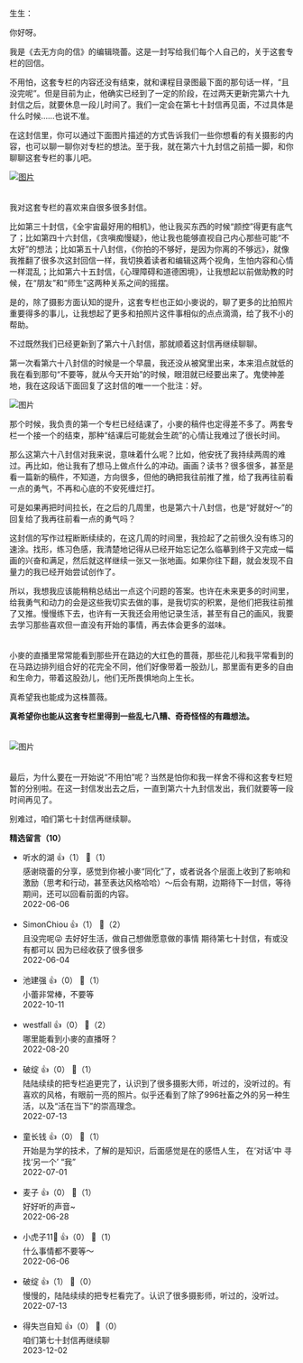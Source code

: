 生生：

你好呀。

我是《去无方向的信》的编辑晓蕾。这是一封写给我们每个人自己的，关于这套专栏的回信。

不用怕，这套专栏的内容还没有结束，就和课程目录图最下面的那句话一样，“且没完呢”。但是目前为止，他确实已经到了一定的阶段，在过两天更新完第六十九封信之后，就要休息一段儿时间了。我们一定会在第七十封信再见面，不过具体是什么时候……也说不准。

在这封信里，你可以通过下面图片描述的方式告诉我们一些你想看的有关摄影的内容，也可以聊一聊你对专栏的想法。至于我，就在第六十九封信之前插一脚，和你聊聊这套专栏的事儿吧。

[![图片](https://static001.geekbang.org/resource/image/de/72/de185ac9f7a1b501c61ebe0e0cf5bd72.jpg?wh=1142x801)](https://jinshuju.net/f/cxoZsO)

　  
我对这套专栏的喜欢来自很多很多封信。

比如第三十封信，《全宇宙最好用的相机》，他让我买东西的时候“颜控”得更有底气了；比如第四十六封信，《贪嗔痴慢疑》，他让我也能够直视自己内心那些可能“不太好”的想法；比如第五十八封信，《你拍的不够好，是因为你离的不够远》，就像我推翻了很多次这封回信一样，我切换着读者和编辑这两个视角，生怕内容和心情一样混乱；比如第六十五封信，《心理障碍和道德困境》，让我想起以前做助教的时候，在“朋友”和“师生”这两种关系之间的摇摆。

是的，除了摄影方面认知的提升，这套专栏也正如小麥说的，聊了更多的比拍照片重要得多的事儿，让我想起了更多和拍照片这件事相似的点点滴滴，给了我不小的帮助。

不过既然我们已经更新到了第六十八封信，那就顺着这封信再继续聊聊。

第一次看第六十八封信的时候是一个早晨，我还没从被窝里出来，本来泪点就低的我在看到那句“不要等，就从今天开始”的时候，眼泪就已经要出来了。鬼使神差地，我在这段话下面回复了这封信的唯一一个批注：好。

![图片](https://static001.geekbang.org/resource/image/8a/b6/8acc6b9a352941459975ce84b7f418b6.jpg?wh=1142x529 "然后小麥隔了很久才回了这个批注。我：忐忑。")

那个时候，我负责的第一个专栏已经结课了，小麥的稿件也定得差不多了。两套专栏一个接一个的结束，那种“结课后可能就会生疏”的心情让我难过了很长时间。

那么这第六十八封信对我来说，意味着什么呢？比如，他安抚了我持续两周的难过。再比如，他让我有了想马上做点什么的冲动。画画？读书？很多很多，甚至是看一篇新的稿件，不知道，方向很多，但他的确把我往前推了推，给了我再往前看一点的勇气，不再和心底的不安死缠烂打。

可是如果再把时间拉长，在之后的几周里，也是第六十八封信，也是“好就好～”的回复给了我再往前看一点的勇气吗？

这封信的写作过程断断续续的，在这几周的时间里，我捡起了之前很久没有练习的速涂。找形，练习色感，我清楚地记得从已经开始忘记怎么临摹到终于又完成一幅画的兴奋和满足，然后就这样继续一张又一张地画。如果你往下翻，就会发现不自量力的我已经开始尝试创作了。

所以，我想我应该能稍稍总结出一点这个问题的答案。也许在未来更多的时间里，给我勇气和动力的会是这些我切实去做的事，是我切实的积累，是他们把我往前推了又推。慢慢练下去，也许有一天我还会用他记录生活，甚至有自己的画风，我要去学习那些喜欢但一直没有开始的事情，再去体会更多的滋味。

　  
小麥的直播里常常能看到那些开在路边的大红色的蔷薇，那些花儿和我平常看到的在马路边排列组合好的花完全不同，他们好像带着一股劲儿，那里面有更多的自由和生命力，带着这股劲儿，他们无所畏惧地向上生长。

真希望我也能成为这株蔷薇。

**真希望你也能从这套专栏里得到一些乱七八糟、奇奇怪怪的有趣想法。**  
　

![图片](https://static001.geekbang.org/resource/image/73/63/73d34fd28d86a0d0c9946800b30fd263.jpg?wh=1280x1600)

　  
最后，为什么要在一开始说“不用怕”呢？当然是怕你和我一样舍不得和这套专栏短暂的分别啦。在这一封信发出去之后，一直到第六十九封信发出，我们就要等一段时间再见了。

别难过，咱们第七十封信再继续聊。
<div><strong>精选留言（10）</strong></div><ul>
<li><span>听水的湖</span> 👍（1） 💬（1）<div>感谢晓蕾的分享，感觉到你被小麥“同化”了，或者说各个层面上收到了影响和激励（思考和行动，甚至表达风格哈哈）～后会有期，边期待下一封信，等待期间，还可以回看前面的内容。</div>2022-06-06</li><br/><li><span>SimonChiou</span> 👍（1） 💬（2）<div>且没完呢😜
去好好生活，做自己想做愿意做的事情
期待第七十封信，有或没有都可以
因为已经收获了很多很多</div>2022-06-04</li><br/><li><span>池建强</span> 👍（0） 💬（1）<div>小蕾非常棒，不要等</div>2022-10-11</li><br/><li><span>westfall</span> 👍（0） 💬（2）<div>哪里能看到小麥的直播呀？</div>2022-08-20</li><br/><li><span>破绽</span> 👍（0） 💬（1）<div>陆陆续续的把专栏追更完了，认识到了很多摄影大师，听过的，没听过的。有喜欢的风格，有眼前一亮的照片。似乎还看到了除了996社畜之外的另一种生活，以及“活在当下”的崇高理念。</div>2022-07-13</li><br/><li><span>童长钱</span> 👍（0） 💬（1）<div>开始是为学的技术，了解的是知识，后面感觉是在的感悟人生， 在‘对话’中 寻找‘另一个’
“我”</div>2022-07-01</li><br/><li><span>麦子</span> 👍（0） 💬（1）<div>好好听的声音~</div>2022-06-28</li><br/><li><span>小虎子11🐯</span> 👍（0） 💬（1）<div>什么事情都不要等～</div>2022-06-06</li><br/><li><span>破绽</span> 👍（1） 💬（0）<div>慢慢的，陆陆续续的把专栏看完了。认识了很多摄影师，听过的，没听过。</div>2022-07-13</li><br/><li><span>得失岂自知</span> 👍（0） 💬（0）<div>咱们第七十封信再继续聊</div>2023-12-02</li><br/>
</ul>